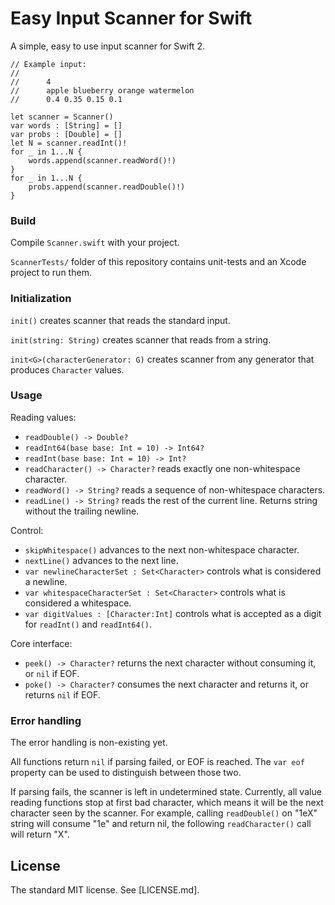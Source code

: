 # Easy Input Scanner for Swift

A simple, easy to use input scanner for Swift 2.

    // Example input:
    //
    //      4
    //      apple blueberry orange watermelon
    //      0.4 0.35 0.15 0.1

    let scanner = Scanner()
    var words : [String] = []
    var probs : [Double] = []
    let N = scanner.readInt()!
    for _ in 1...N {
        words.append(scanner.readWord()!)
    }
    for _ in 1...N {
        probs.append(scanner.readDouble()!)
    }

### Build

Compile `Scanner.swift` with your project.

`ScannerTests/` folder of this repository contains unit-tests and an Xcode project to run them.

### Initialization

`init()` creates scanner that reads the standard input.

`init(string: String)` creates scanner that reads from a string.

`init<G>(characterGenerator: G)` creates scanner from any generator that produces `Character` values.

### Usage

Reading values:

* `readDouble() -> Double?`
* `readInt64(base base: Int = 10) -> Int64?`
* `readInt(base base: Int = 10) -> Int?`
* `readCharacter() -> Character?` reads exactly one non-whitespace character.
* `readWord() -> String?` reads a sequence of non-whitespace characters.
* `readLine() -> String?` reads the rest of the current line. Returns string without the trailing newline.

Control:

* `skipWhitespace()` advances to the next non-whitespace character.
* `nextLine()` advances to the next line.
* `var newlineCharacterSet : Set<Character>` controls what is considered a newline.
* `var whitespaceCharacterSet : Set<Character>` controls what is considered a whitespace.
* `var digitValues : [Character:Int]` controls what is accepted as a digit for `readInt()` and `readInt64()`.

Core interface:

* `peek() -> Character?` returns the next character without consuming it, or `nil` if EOF.
* `poke() -> Character?` consumes the next character and returns it, or returns `nil` if EOF.

### Error handling

The error handling is non-existing yet.

All functions return `nil` if parsing failed, or EOF is reached. The `var eof` property can be used to distinguish between those two.

If parsing fails, the scanner is left in undetermined state. Currently, all value reading functions stop at first bad character, which means it will be the next character seen by the scanner. For example, calling `readDouble()` on "1eX" string will consume "1e" and return nil, the following `readCharacter()` call will return "X".

## License

The standard MIT license. See [LICENSE.md].

